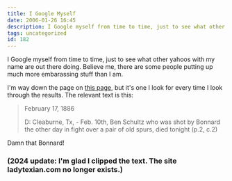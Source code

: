 ```yaml
---
title: I Google Myself
date: 2006-01-26 16:45
description: I Google myself from time to time, just to see what other yahoos with my name are out there doing.  Believe me, there are some people putting up much more embarassing stuff than I am.
tags: uncategorized
id: 182
---
```

I Google myself from time to time, just to see what other yahoos with my name are out there doing.  Believe me, there are some people putting up much more embarassing stuff than I am.

I'm way down the page on <a href="http://www.ladytexian.com/txrusk/news/news1886.htm" target="_blank">this page</a>, but it's one I look for every time I look through the results.  The relevant text is this:

<blockquote>February 17, 1886

D: Cleaburne, Tx, - Feb. 10th, Ben Schultz who was shot by Bonnard the other day in fight over a pair of old spurs, died tonight (p.2, c.2)
</blockquote>

Damn that Bonnard!

<h3>(2024 update:  I'm glad I clipped the text.  The site ladytexian.com no longer exists.)</h3>